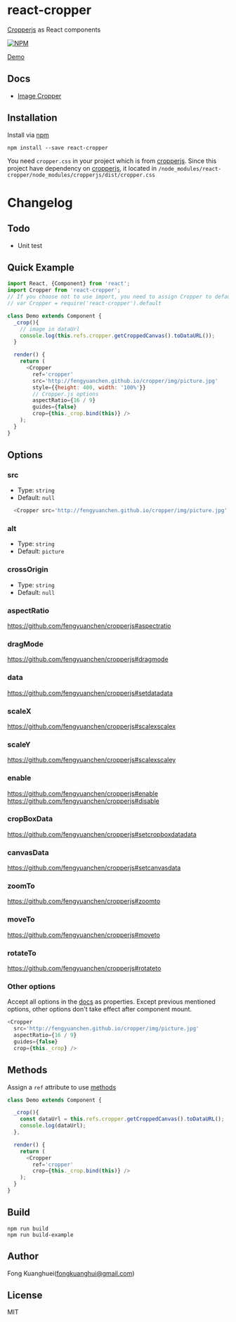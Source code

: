 # react-cropper

[Cropperjs](https://github.com/fengyuanchen/cropperjs) as React components

[![NPM](https://nodei.co/npm/react-cropper.png)](https://www.npmjs.com/package/react-cropper)

[Demo](http://roadmanfong.github.io/react-cropper/example/)


## Docs

* [Image Cropper](https://github.com/fengyuanchen/cropper)

## Installation

Install via [npm](https://www.npmjs.com/package/react-cropper)

```shell
npm install --save react-cropper
```

You need `cropper.css` in your project which is from [cropperjs](https://www.npmjs.com/package/cropperjs).
Since this project have dependency on [cropperjs](https://www.npmjs.com/package/cropperjs), it located in `/node_modules/react-cropper/node_modules/cropperjs/dist/cropper.css`

# Changelog


## Todo
* Unit test

## Quick Example
```js
import React, {Component} from 'react';
import Cropper from 'react-cropper';
// If you choose not to use import, you need to assign Cropper to default
// var Cropper = require('react-cropper').default

class Demo extends Component {
  _crop(){
    // image in dataUrl
    console.log(this.refs.cropper.getCroppedCanvas().toDataURL());
  }

  render() {
    return (
      <Cropper
        ref='cropper'
        src='http://fengyuanchen.github.io/cropper/img/picture.jpg'
        style={{height: 400, width: '100%'}}
        // Cropper.js options
        aspectRatio={16 / 9}
        guides={false}
        crop={this._crop.bind(this)} />
    );
  }
}
```

## Options

### src
* Type: `string`
* Default: `null`

```js
  <Cropper src='http://fengyuanchen.github.io/cropper/img/picture.jpg' />
```
### alt
* Type: `string`
* Default: `picture`

### crossOrigin
* Type: `string`
* Default: `null`

### aspectRatio
https://github.com/fengyuanchen/cropperjs#aspectratio

### dragMode
https://github.com/fengyuanchen/cropperjs#dragmode

### data
https://github.com/fengyuanchen/cropperjs#setdatadata

### scaleX
https://github.com/fengyuanchen/cropperjs#scalexscalex

### scaleY
https://github.com/fengyuanchen/cropperjs#scalexscaley

### enable
https://github.com/fengyuanchen/cropperjs#enable
https://github.com/fengyuanchen/cropperjs#disable

### cropBoxData
https://github.com/fengyuanchen/cropperjs#setcropboxdatadata

### canvasData
https://github.com/fengyuanchen/cropperjs#setcanvasdata

### zoomTo
https://github.com/fengyuanchen/cropperjs#zoomto

### moveTo
https://github.com/fengyuanchen/cropperjs#moveto

### rotateTo
https://github.com/fengyuanchen/cropperjs#rotateto

### Other options
Accept all options in the [docs](https://github.com/fengyuanchen/cropperjs#options) as properties.
Except previous mentioned options, other options don't take effect after component mount.

```js
<Cropper
  src='http://fengyuanchen.github.io/cropper/img/picture.jpg'
  aspectRatio={16 / 9} 
  guides={false} 
  crop={this._crop} />
```

## Methods
Assign a `ref` attribute to use [methods](https://github.com/fengyuanchen/cropper#methods)

```js
class Demo extends Component {

  _crop(){
    const dataUrl = this.refs.cropper.getCroppedCanvas().toDataURL();
    console.log(dataUrl);
  },

  render() {
    return (
      <Cropper
        ref='cropper'
        crop={this._crop.bind(this)} />
    );
  }
}
```

## Build

```
npm run build
npm run build-example
```

## Author
Fong Kuanghuei(fongkuanghui@gmail.com)

## License
MIT
